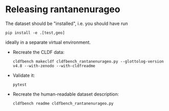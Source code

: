 # Releasing rantanenurageo

The dataset should be "installed", i.e. you should have run
```shell
pip install -e .[test,geo]
```
ideally in a separate virtual environment.


- Recreate the CLDF data:
  ```shell
  cldfbench makecldf cldfbench_rantanenurageo.py --glottolog-version v4.8 --with-zenodo --with-cldfreadme
  ```
- Validate it:
  ```shell
  pytest
  ```
- Recreate the human-readable dataset description:
  ```shell
  cldfbench readme cldfbench_rantanenurageo.py
  ```
